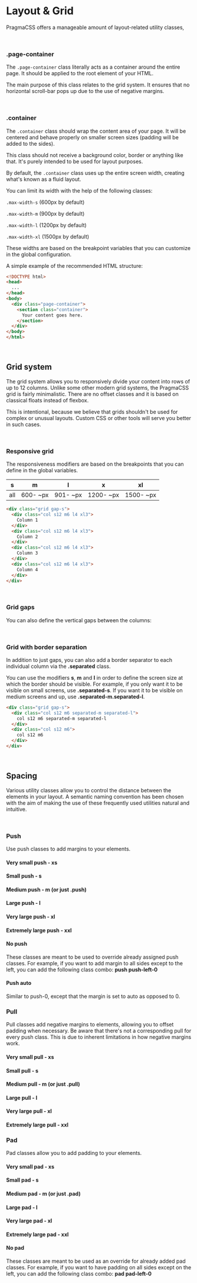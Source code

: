 # Layout & Grid

PragmaCSS offers a manageable amount of layout-related utility classes,

<br>

### .page-container

The `.page-container` class literally acts as a container around the entire page. It should be applied to
the root element of your HTML.

The main purpose of this class relates to the grid system. It ensures that no horizontal scroll-bar
pops up due to the use of negative margins.

<br>

### .container

The `.container` class should wrap the content area of your page. It will be centered and behave properly on
smaller screen sizes (padding will be added to the sides).

This class should not receive a background color, border or anything like that. It's purely intended to be
used for layout purposes.

By default, the `.container` class uses up the entire screen width, creating what's known as a fluid layout.

You can limit its width with the help of the following classes:

`.max-width-s` (600px by default)</div>

`.max-width-m` (900px by default)</div>

`.max-width-l` (1200px by default)</div>

`.max-width-xl` (1500px by default)</div>

These widths are based on the breakpoint variables that you can customize in the global configuration.

A simple example of the recommended HTML structure:

```html
<!DOCTYPE html>
<head>
  ...
</head>
<body>
  <div class="page-container">
    <section class="container">
      Your content goes here.
    </section>
  </div>
</body>
</html>
```

<br>

## Grid system

The grid system allows you to responsively divide your content into rows of up to 12 columns.
Unlike some other modern grid systems, the PragmaCSS grid is fairly minimalistic.
There are no offset classes and it is based on classical floats instead of flexbox.

This is intentional, because we believe that grids shouldn't be used for complex or unusual layouts.
Custom CSS or other tools will serve you better in such cases.

<br>

### Responsive grid

The responsiveness modifiers are based on the breakpoints that you can define in the global variables.

| s   | m        | l        | x         | xl        |
|:---:|:--------:|:--------:|:---------:|:---------:|
| all | 600- ~px | 901- ~px | 1200- ~px | 1500- ~px |

<grid-responsive/>

```html
<div class="grid gap-s">
  <div class="col s12 m6 l4 xl3">
    Column 1
  </div>
  <div class="col s12 m6 l4 xl3">
    Column 2
  </div>
  <div class="col s12 m6 l4 xl3">
    Column 3
  </div>
  <div class="col s12 m6 l4 xl3">
    Column 4
  </div>
</div>
```

<br>

### Grid gaps

You can also define the vertical gaps between the columns:

<grid-gaps/>

<br>

### Grid with border separation

In addition to just gaps, you can also add a border separator to each individual column via the
**.separated** class.

You can use the modifiers **s**, **m** and **l** in order to define the screen size at which the border
should be visible. For example, if you only want it to be visible on small screens, use **.separated-s**.
If you want it to be visible on medium screens and up, use **.separated-m.separated-l**.

<grid-separated/>

```html
<div class="grid gap-s">
  <div class="col s12 m6 separated-m separated-l">
    col s12 m6 separated-m separated-l
  </div>
  <div class="col s12 m6">
    col s12 m6
  </div>
</div>
```

<br>

## Spacing

Various utility classes allow you to control the distance between the elements in your layout.
A semantic naming convention has been chosen with the aim of making the use of these frequently used
utilities natural and intuitive.

<br>

### Push

Use push classes to add margins to your elements.

#### Very small push - xs

<spacing name="push" :pad="true" suffix="-xs"/>

#### Small push - s

<spacing name="push" :pad="true" suffix="-s"/>

#### Medium push - m (or just .push)

<spacing name="push" :pad="true" suffix="-m"/>

#### Large push - l

<spacing name="push" :pad="true" suffix="-l"/>

#### Very large push - xl

<spacing name="push" :pad="true" suffix="-xl"/>

#### Extremely large push - xxl

<spacing name="push" :pad="true" suffix="-xxl"/>

#### No push

These classes are meant to be used to override already assigned push classes.
For example, if you want to add margin to all sides except to the left, you can add the following class combo:
**push push-left-0**

<spacing name="push" :pad="true" prefix="push" suffix="-0"/>

#### Push auto

Similar to push-0, except that the margin is set to auto as opposed to 0.

<spacing name="push" :pad="true" prefix="push" suffix="-auto"/>


### Pull

Pull classes add negative margins to elements, allowing you to offset padding when necessary.
Be aware that there's not a corresponding pull for every push class. This is due to inherent limitations in
how negative margins work.

#### Very small pull - xs

<spacing-pull name="pull" suffix="-xs" outer="pad-xs"/>

#### Small pull - s

<spacing-pull name="pull" suffix="-s" outer="pad-s"/>

#### Medium pull - m (or just .pull)

<spacing-pull name="pull" suffix="-m" outer="pad-m"/>

#### Large pull - l

<spacing-pull name="pull" suffix="-l" outer="pad-l"/>

#### Very large pull - xl

<spacing-pull name="pull" suffix="-xl" outer="pad-xl"/>

#### Extremely large pull - xxl

<spacing-pull name="pull" suffix="-xxl" outer="pad-xxl"/>


### Pad

Pad classes allow you to add padding to your elements.

#### Very small pad - xs

<spacing name="pad" suffix="-xs" :outline="true"/>

#### Small pad - s

<spacing name="pad" suffix="-s" :outline="true"/>

#### Medium pad - m (or just .pad)

<spacing name="pad" suffix="-m" :outline="true"/>

#### Large pad - l

<spacing name="pad" suffix="-l" :outline="true"/>

#### Very large pad - xl

<spacing name="pad" suffix="-xl" :outline="true"/>

#### Extremely large pad - xxl

<spacing name="pad" suffix="-xxl" :outline="true"/>

#### No pad

These classes are meant to be used as an override for already added pad classes.
For example, if you want to have padding on all sides except on the left, you can add the following class combo:
**pad pad-left-0**

<spacing name="pad" prefix="pad" suffix="-0" :outline="true"/>
